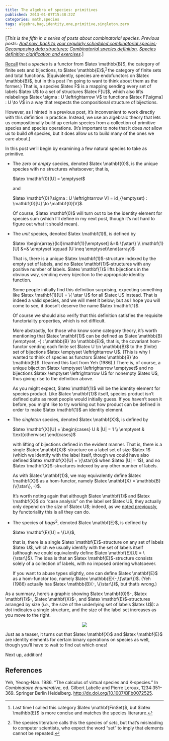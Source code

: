 ```yaml
---
title: The algebra of species: primitives
published: 2013-01-07T15:48:22Z
categories: math,species
tags: algebra,bag,identity,one,primitive,singleton,zero
---
```


<p><!-- -*- compile-command: "BlogLiteratelyD 05-algebra.markdown &gt; 05-algebra.html" -*- --> [<em>This is the fifth in a series of posts about combinatorial species. Previous posts: <a href="http://byorgey.wordpress.com/2012/10/17/and-now-back-to-your-regularly-scheduled-combinatorial-species/">And now, back to your regularly scheduled combinatorial species</a>; <a href="http://byorgey.wordpress.com/2012/10/27/decomposing-data-structures/">Decomposing data structures</a>; <a href="https://byorgey.wordpress.com/2012/11/20/combinatorial-species-definition/">Combinatorial species definition</a>, <a href="http://byorgey.wordpress.com/2012/12/06/species-definition-clarification-and-exercises/">Species definition clarification and exercises</a>.</em>]</p>
<p><a href="http://byorgey.wordpress.com/2012/11/20/combinatorial-species-definition/">Recall</a> that a <em>species</em> is a functor from $latex \mathbb{B}$, the category of finite sets and bijections, to $latex \mathbb{E}$,<sup><a href="#fn1" class="footnoteRef" id="fnref1">1</a></sup> the category of finite sets and total functions. (Equivalently, species are endofunctors on $latex \mathbb{B}$, but in this post I’m going to want to think about them as the former.) That is, a species $latex F$ is a mapping sending every set of labels $latex U$ to a set of structures $latex F[U]$, which also lifts relabelings $latex \sigma : U \leftrightarrow V$ to functions $latex F[\sigma] : U \to V$ in a way that respects the compositional structure of bijections.</p>
<p>However, as I hinted in a previous post, it’s inconvenient to work directly with this definition in practice. Instead, we use an algebraic theory that lets us compositionally build up certain species from a collection of primitive species and species operations. (It’s important to note that it does <em>not</em> allow us to build <em>all</em> species, but it does allow us to build many of the ones we care about.)</p>
<p>In this post we’ll begin by examining a few natural species to take as primitive.</p>
<ul>
<li><p>The <em>zero</em> or <em>empty</em> species, denoted $latex \mathbf{0}$, is the unique species with no structures whatsoever; that is,</p>
<p>$latex \mathbf{0}[U] = \emptyset$</p>
<p>and</p>
<p>$latex \mathbf{0}[\sigma : U \leftrightarrow V] = id_{\emptyset} : \mathbf{0}[U] \to \mathbf{0}[V]$.</p>
<p>Of course, $latex \mathbf{0}$ will turn out to be the identity element for species sum (which I’ll define in my next post, though it’s not hard to figure out what it should mean).</p></li>
<li><p>The <em>unit</em> species, denoted $latex \mathbf{1}$, is defined by</p>
<p>$latex \begin{array}{lcl}\mathbf{1}[\emptyset] &amp;=&amp; \{\star\} \\ \mathbf{1}[U] &amp;=&amp; \emptyset \qquad (U \neq \emptyset)\end{array}$</p>
<p>That is, there is a unique $latex \mathbf{1}$-structure indexed by the empty set of labels, and no $latex \mathbf{1}$-structures with any positive number of labels. $latex \mathbf{1}$ lifts bijections in the obvious way, sending every bijection to the appropriate identity function.</p>
<p>Some people initially find this definition surprising, expecting something like $latex \mathbf{1}[U] = \{ \star \}$ for all $latex U$ instead. That is indeed a valid species, and we will meet it below; but as I hope you will come to see, it doesn’t deserve the name $latex \mathbf{1}$.</p>
<p>Of course we should also verify that this definition satisfies the requisite functoriality properties, which is not difficult.</p>
<p>More abstractly, for those who know some category theory, it’s worth mentioning that $latex \mathbf{1}$ can be defined as $latex \mathbb{B}(\emptyset, -) : \mathbb{B} \to \mathbb{E}$, that is, the covariant hom-functor sending each finite set $latex U \in \mathbb{B}$ to the (finite) set of bijections $latex \emptyset \leftrightarrow U$. (This is why I wanted to think of species as functors $latex \mathbb{B} \to \mathbb{E}$. I learned this fact from Yeh (1986).) There is, of course, a unique bijection $latex \emptyset \leftrightarrow \emptyset$ and no bijections $latex \emptyset \leftrightarrow U$ for nonempty $latex U$, thus giving rise to the definition above.</p>
<p>As you might expect, $latex \mathbf{1}$ will be the identity element for species product. Like $latex \mathbf{1}$ itself, species product isn’t defined quite as most people would initially guess. If you haven’t seen it before, you might like to try working out how product can be defined in order to make $latex \mathbf{1}$ an identity element.</p></li>
<li><p>The <em>singleton</em> species, denoted $latex \mathbf{X}$, is defined by</p>
<p>$latex \mathbf{X}[U] = \begin{cases} U &amp; |U| = 1 \\ \emptyset &amp; \text{otherwise} \end{cases}$</p>
<p>with lifting of bijections defined in the evident manner. That is, there is a single $latex \mathbf{X}$-structure on a label set of size $latex 1$ (which we identify with the label itself, though we could have also defined $latex \mathbf{X}[U] = \{\star\}$ when $latex |U| = 1$), and no $latex \mathbf{X}$-structures indexed by any other number of labels.</p>
<p>As with $latex \mathbf{1}$, we may equivalently define $latex \mathbf{X}$ as a hom-functor, namely $latex \mathbf{X} = \mathbb{B}(\{\star\}, -)$.</p>
<p>It’s worth noting again that although $latex \mathbf{1}$ and $latex \mathbf{X}$ do “case analysis” on the label set $latex U$, they actually only depend on the <em>size</em> of $latex U$; indeed, as we <a href="http://byorgey.wordpress.com/2012/12/06/species-definition-clarification-and-exercises/">noted previously</a>, by functoriality this is all they can do.</p></li>
<li><p>The species of <em>bags</em><sup><a href="#fn2" class="footnoteRef" id="fnref2">2</a></sup>, denoted $latex \mathbf{E}$, is defined by</p>
<p>$latex \mathbf{E}[U] = \{U\}$,</p>
<p>that is, there is a single $latex \mathbf{E}$-structure on any set of labels $latex U$, which we usually identify with the set of labels itself (although we could equivalently define $latex \mathbf{E}[U] = \{\star\}$). The idea is that an $latex \mathbf{E}$-structure consists solely of a collection of labels, with no imposed ordering whatsoever.</p>
<p>If you want to abuse types slightly, one can define $latex \mathbf{E}$ as a hom-functor too, namely $latex \mathbb{E}(-,\{\star\})$. (Yeh (1986) actually has $latex \mathbb{B}(-, \{\star\})$, but that’s wrong.)</p></li>
</ul>
<p>As a summary, here’s a graphic showing $latex \mathbf{0}$-, $latex \mathbf{1}$-, $latex \mathbf{X}$-, and $latex \mathbf{E}$-structures arranged by size (<em>i.e.</em>, the size of the underlying set of labels $latex U$): a dot indicates a single structure, and the size of the label set increases as you move to the right.</p>
<div style="text-align:center;">
<div class="figure">
<img src="http://byorgey.files.wordpress.com/2013/01/a3f68a37ffc133339fc3b8f097570c28.png" /><p class="caption"></p>
</div>
</div>
<p>Just as a teaser, it turns out that $latex \mathbf{X}$ and $latex \mathbf{E}$ are identity elements for certain binary operations on species as well, though you’ll have to wait to find out which ones!</p>
<p>Next up, addition!</p>
<h2 id="references">References</h2>
<p>Yeh, Yeong-Nan. 1986. “The calculus of virtual species and K-species.” In <em>Combinatoire énumérative</em>, ed. Gilbert Labelle and Pierre Leroux, 1234:351–369. Springer Berlin Heidelberg. <a href="http://dx.doi.org/10.1007/BFb0072525" title="http://dx.doi.org/10.1007/BFb0072525">http://dx.doi.org/10.1007/BFb0072525</a>.</p>
<div class="footnotes">
<hr />
<ol>
<li id="fn1"><p>Last time I called this category $latex \mathbf{FinSet}$, but $latex \mathbb{E}$ is more concise and matches the species literarure.<a href="#fnref1">↩</a></p></li>
<li id="fn2"><p>The species literature calls this the species of <em>sets</em>, but that’s misleading to computer scientists, who expect the word “set” to imply that elements cannot be repeated.<a href="#fnref2">↩</a></p></li>
</ol>
</div>

